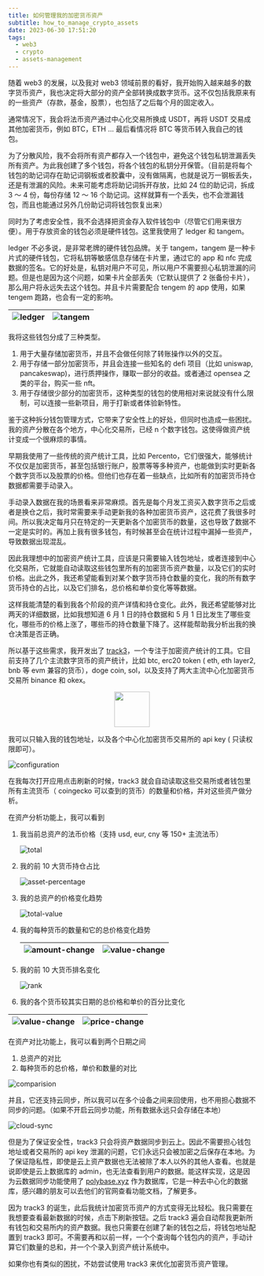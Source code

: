 ```yaml
---
title: 如何管理我的加密货币资产
subtitle: how_to_manage_crypto_assets
date: 2023-06-30 17:51:20
tags:
  - web3
  - crypto
  - assets-management
---
```


随着 web3 的发展，以及我对 web3 领域前景的看好，我开始购入越来越多的数字货币资产，我也决定将大部分的资产全部转换成数字货币。这不仅包括我原来有的一些资产（存款，基金，股票），也包括了之后每个月的固定收入。

通常情况下，我会将法币资产通过中心化交易所换成 USDT，再将 USDT 交易成其他加密货币，例如 BTC，ETH … 最后看情况将 BTC 等货币转入我自己的钱包。

为了分散风险，我不会将所有资产都存入一个钱包中，避免这个钱包私钥泄漏丢失所有资产。为此我创建了多个钱包，将各个钱包的私钥分开保管。（目前是将每个钱包的助记词存在助记词钢板或者胶囊中，没有做隔离，也就是说万一钢板丢失，还是有泄漏的风险。未来可能考虑将助记词拆开存放，比如 24 位的助记词，拆成 3 ～ 4 份，每份存储 12 ～ 16 个助记词。这样就算有一个丢失，也不会泄漏钱包，而且也能通过另外几份助记词将钱包恢复出来）

同时为了考虑安全性，我不会选择把资金存入软件钱包中（尽管它们用来很方便）。用于存放资金的钱包必须是硬件钱包。这里我使用了 ledger 和 tangem。

ledger 不必多说，是非常老牌的硬件钱包品牌。关于 tangem，tangem 是一种卡片式的硬件钱包，它将私钥等敏感信息存储在卡片里，通过它的 app 和 nfc 完成数据的签名。它的好处是，私钥对用户不可见，所以用户不需要担心私钥泄漏的问题。但是也是因为这个问题，如果卡片全部丢失（它默认提供了 2 张备份卡片），那么用户将永远失去这个钱包。并且卡片需要配合 tengem 的 app 使用，如果 tengem 跑路，也会有一定的影响。

![ledger](/images/track3/ledger.png) | ![tangem](/images/track3/tangem.png)
---|---

我将这些钱包分成了三种类型。

1. 用于大量存储加密货币，并且不会做任何除了转账操作以外的交互。
2. 用于存储一部分加密货币，并且会连接一些知名的 defi 项目（比如 uniswap, pancakeswap)，进行质押操作，赚取一部分的收益。或者通过 opensea 之类的平台，购买一些 nft。
3. 用于存储很少部分的加密货币，这种类型的钱包的使用相对来说就没有什么限制，可以连接一些新项目，用于打新或者体验新特性。

鉴于这种拆分钱包管理方式，它带来了安全性上的好处，但同时也造成一些困扰。我的资产分散在各个地方，中心化交易所，已经 n 个数字钱包。这使得做资产统计变成一个很麻烦的事情。

早期我使用了一些传统的资产统计工具，比如 Percento，它们很强大，能够统计不仅仅是加密货币，甚至包括银行账户，股票等等多种资产，也能做到实时更新各个数字货币以及股票的价格。但他们也存在着一些缺点，比如所有的加密货币持仓数据都需要手动录入。

手动录入数据在我的场景看来非常麻烦。首先是每个月发工资买入数字货币之后或者是换仓之后，我时常需要来手动更新我的各种加密货币资产，这花费了我很多时间。所以我决定每月只在特定的一天更新各个加密货币的数量，这也导致了数据不一定是实时的。再加上我有很多钱包，有时候甚至会在统计过程中漏掉一些资产，导致数据出现混乱。

因此我理想中的加密资产统计工具，应该是只需要输入钱包地址，或者连接到中心化交易所，它就能自动读取这些钱包里所有的加密货币资产数量，以及它们的实时价格。出此之外，我还希望能看到对某个数字货币持仓数量的变化，我的所有数字货币持仓的占比，以及它们排名，总价格和单价变化等等数据。

这样我能清楚的看到我各个阶段的资产详情和持仓变化。此外，我还希望能够对比两天的详细数据，比如我想知道 6 月 1 日的持仓数据和 5 月 1 日比发生了哪些变化，哪些币的价格上涨了，哪些币的持仓数量下降了。这样能帮助我分析出我的换仓决策是否正确。

所以基于这些需求，我开发出了 [track3](https://github.com/domechn/track3)，一个专注于加密资产统计的工具。它目前支持了几个主流数字货币的资产统计，比如 btc, erc20 token ( eth, eth layer2, bnb 等 evm 兼容的货币），doge coin, sol，以及支持了两大主流中心化加密货币交易所 binance 和 okex。

<!-- ![track3](/images/track3/track3-logo.png) -->

<div align="center">
<img style="width:72px" src="/images/track3/track3-logo.png" />
</div>

我可以只输入我的钱包地址，以及各个中心化加密货币交易所的 api key ( 只读权限即可）。

![configuration](/images/track3/track3-configuration.png)

在我每次打开应用点击刷新的时候，track3 就会自动读取这些交易所或者钱包里所有主流货币（ coingecko 可以查到的货币）的数量和价格，并对这些资产做分析。

在资产分析功能上，我可以看到

1. 我当前总资产的法币价格（支持 usd, eur, cny 等 150+ 主流法币）

   ![total](/images/track3/track3-total-value.png)

2. 我的前 10 大货币持仓占比

   ![asset-percentage](/images/track3/track3-assets-percentage.png)

3. 我的总资产的价格变化趋势

   ![total-value](/images/track3/track3-total-value-change.png)

4. 我的每种货币的数量和它的总价格变化趋势

	![amount-change](/images/track3/track3-coin-amount-change.png) | ![value-change](/images/track3/track3-coin-value-change.png)
	---|---

1. 我的前 10 大货币排名变化

   ![rank](/images/track3/track3-rank.png)

2. 我的各个货币较其实日期的总价格和单价的百分比变化

![value-change](/images/track3/track3-value-change.png) | ![price-change](/images/track3/track3-price-change.png)
---|---

在资产对比功能上，我可以看到两个日期之间

1. 总资产的对比
2. 每种货币的总价格，单价和数量的对比

![comparision](/images/track3/track3-comparision.png)

并且，它还支持云同步，所以我可以在多个设备之间来回使用，也不用担心数据不同步的问题。（如果不开启云同步功能，所有数据永远只会存储在本地）

![cloud-sync](/images/track3/track3-cloud-sync.png)

但是为了保证安全性，track3 只会将资产数据同步到云上。因此不需要担心钱包地址或者交易所的 api key 泄漏的问题，它们永远只会被加密之后保存在本地。为了保证隐私性，即使是云上资产数据也无法被除了本人以外的其他人查看。也就是说即使是云上数据库的 admin，也无法查看到用户的数据。能这样实现，这是因为云数据同步功能使用了 [polybase.xyz](http://polybase.xyz) 作为数据库，它是一种去中心化的数据库，感兴趣的朋友可以去他们的官网查看功能文档，了解更多。

因为 track3 的诞生，此后我统计加密货币资产的方式变得无比轻松。我只需要在我想要查看最新数据的时候，点击下刷新按钮。之后 track3 遍会自动帮我更新所有钱包和交易所内的资产数据。我也只需要在创建了新的钱包之后，将钱包地址配置到 track3 即可。不需要再和以前一样，一个个查询每个钱包内的资产，手动计算它们数量的总和，并一个个录入到资产统计系统中。

如果你也有类似的困扰，不妨尝试使用 track3 来优化加密货币资产管理。
